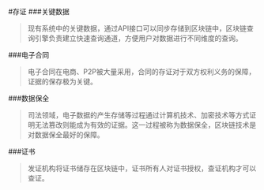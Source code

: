 #存证
###关键数据
>现有系统中的关键数据，通过API接口可以同步存储到区块链中，区块链查询引擎负责建立快速查询通道，方便用户对数据进行不同维度的查询。

###电子合同
>电子合同在电商、P2P被大量采用，合同的存证对于双方权利义务的保障，证据的保存极为关键。

###数据保全
>司法领域，电子数据的产生存储等过程通过计算机技术、加密技术等方式证明无法篡改则能成为有效的证据。这一过程被称为数据保全，区块链技术是对数据保全最好的保障。

###证书
>发证机构将证书储存在区块链中，证书所有人对证书授权，查证机构才可以查证。

